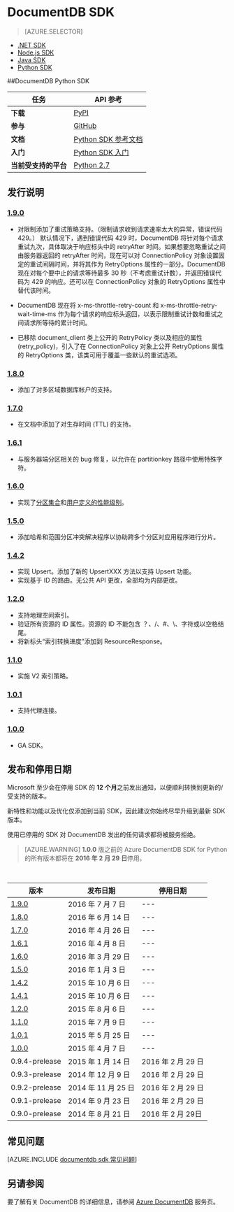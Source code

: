<properties 
	pageTitle="DocumentDB Python SDK | Azure" 
	description="了解有关 Python SDK 的全部信息，包括发布日期、停用日期和 DocumentDB Python SDK 各版本之间所做的更改。" 
	services="documentdb" 
	documentationCenter="python" 
	authors="aliuy" 
	manager="jhubbard" 
	editor="cgronlun"/>

<tags 
	ms.service="documentdb" 
	ms.date="07/07/2016" 
	wacn.date="08/22/2016"/>

# DocumentDB SDK

> [AZURE.SELECTOR]
- [.NET SDK](/documentation/articles/documentdb-sdk-dotnet/)
- [Node.js SDK](/documentation/articles/documentdb-sdk-node/)
- [Java SDK](/documentation/articles/documentdb-sdk-java/)
- [Python SDK](/documentation/articles/documentdb-sdk-python/)

##DocumentDB Python SDK

任务 | API 参考
--- | ---  
**下载**| [PyPI](https://pypi.python.org/pypi/pydocumentdb)
**参与**| [GitHub](https://github.com/Azure/azure-documentdb-python)
**文档**| [Python SDK 参考文档](http://azure.github.io/azure-documentdb-python/)
**入门**| [Python SDK 入门](/documentation/articles/documentdb-python-application/)
**当前受支持的平台**| [Python 2.7](https://www.python.org/download/releases/2.7/)

## 发行说明

### <a name="1.9.0"/>[1\.9.0](https://pypi.python.org/pypi/pydocumentdb/1.9.0)
- 对限制添加了重试策略支持。（限制请求收到请求速率太大的异常，错误代码 429。） 默认情况下，遇到错误代码 429 时，DocumentDB 将针对每个请求重试九次，具体取决于响应标头中的 retryAfter 时间。如果想要忽略重试之间由服务器返回的 retryAfter 时间，现在可以对 ConnectionPolicy 对象设置固定的重试间隔时间，并将其作为 RetryOptions 属性的一部分。DocumentDB 现在对每个要中止的请求等待最多 30 秒（不考虑重试计数），并返回错误代码为 429 的响应。还可以在 ConnectionPolicy 对象的 RetryOptions 属性中替代该时间。

- DocumentDB 现在将 x-ms-throttle-retry-count 和 x-ms-throttle-retry-wait-time-ms 作为每个请求的响应标头返回，以表示限制重试计数和重试之间请求所等待的累计时间。

- 已移除 document\_client 类上公开的 RetryPolicy 类以及相应的属性 (retry\_policy)，引入了在 ConnectionPolicy 对象上公开 RetryOptions 属性的 RetryOptions 类，该类可用于覆盖一些默认的重试选项。

### <a name="1.8.0"/>[1\.8.0](https://pypi.python.org/pypi/pydocumentdb/1.8.0)
  - 添加了对多区域数据库帐户的支持。

### <a name="1.7.0"/>[1\.7.0](https://pypi.python.org/pypi/pydocumentdb/1.7.0)
- 在文档中添加了对生存时间 (TTL) 的支持。

### <a name="1.6.1"/>[1\.6.1](https://pypi.python.org/pypi/pydocumentdb/1.6.1)
- 与服务器端分区相关的 bug 修复，以允许在 partitionkey 路径中使用特殊字符。

### <a name="1.6.0"/>[1\.6.0](https://pypi.python.org/pypi/pydocumentdb/1.6.0)
- 实现了[分区集合](/documentation/articles/documentdb-partition-data/)和[用户定义的性能级别](/documentation/articles/documentdb-performance-levels/)。

### <a name="1.5.0"/>[1\.5.0](https://pypi.python.org/pypi/pydocumentdb/1.5.0)
- 添加哈希和范围分区冲突解决程序以协助跨多个分区对应用程序进行分片。

### <a name="1.4.2"/>[1\.4.2](https://pypi.python.org/pypi/pydocumentdb/1.4.2)
- 实现 Upsert。添加了新的 UpsertXXX 方法以支持 Upsert 功能。
- 实现基于 ID 的路由。无公共 API 更改，全部均为内部更改。

### <a name="1.2.0"/>[1\.2.0](https://pypi.python.org/pypi/pydocumentdb/1.2.0)
- 支持地理空间索引。
- 验证所有资源的 ID 属性。资源的 ID 不能包含 ？、/、#、\\、字符或以空格结尾。
- 将新标头“索引转换进度”添加到 ResourceResponse。

### <a name="1.1.0"/>[1\.1.0](https://pypi.python.org/pypi/pydocumentdb/1.1.0)
- 实施 V2 索引策略。

### <a name="1.0.1"/>[1\.0.1](https://pypi.python.org/pypi/pydocumentdb/1.0.1)
- 支持代理连接。

### <a name="1.0.0"/>[1\.0.0](https://pypi.python.org/pypi/pydocumentdb/1.0.0)
- GA SDK。

## 发布和停用日期
Microsoft 至少会在停用 SDK 的 **12 个月**之前发出通知，以便顺利转换到更新的/受支持的版本。

新特性和功能以及优化仅添加到当前 SDK，因此建议你始终尽早升级到最新 SDK 版本。

使用已停用的 SDK 对 DocumentDB 发出的任何请求都将被服务拒绝。

> [AZURE.WARNING]
**1.0.0** 版之前的 Azure DocumentDB SDK for Python 的所有版本都将在 **2016 年 2 月 29 日**停用。

<br/>

| 版本 | 发布日期 | 停用日期 
| ---	  | ---	         | ---
| [1\.9.0](#1.9.0) | 2016 年 7 月 7 日 |---
| [1\.8.0](#1.8.0) | 2016 年 6 月 14 日 |---
| [1\.7.0](#1.7.0) | 2016 年 4 月 26 日 |---
| [1\.6.1](#1.6.1) | 2016 年 4 月 8 日 |---
| [1\.6.0](#1.6.0) | 2016 年 3 月 29 日 |---
| [1\.5.0](#1.5.0) | 2016 年 1 月 3 日 |---
| [1\.4.2](#1.4.2) | 2015 年 10 月 6 日 |---
| [1\.4.1](#1.4.1) | 2015 年 10 月 6 日 |---
| [1\.2.0](#1.2.0) | 2015 年 8 月 6 日 |---
| [1\.1.0](#1.1.0) | 2015 年 7 月 9 日 |---
| [1\.0.1](#1.0.1) | 2015 年 5 月 25 日 |---
| [1\.0.0](#1.0.0) | 2015 年 4 月 7 日 |---
|0.9.4-prelease | 2015 年 1 月 14 日 | 2016 年 2 月 29 日
|0.9.3-prelease | 2014 年 12 月 9 日 | 2016 年 2 月 29 日
|0.9.2-prelease | 2014 年 11 月 25 日 | 2016 年 2 月 29 日
|0.9.1-prelease | 2014 年 9 月 23 日 | 2016 年 2 月 29 日
|0.9.0-prelease | 2014 年 8 月 21 日 | 2016 年 2 月 29日

## 常见问题
[AZURE.INCLUDE [documentdb sdk 常见问题](../../includes/documentdb-sdk-faq.md)]

## 另请参阅

要了解有关 DocumentDB 的详细信息，请参阅 [Azure DocumentDB](/services/documentdb/) 服务页。

<!---HONumber=Mooncake_0808_2016-->